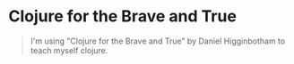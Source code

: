 # Clojure for the Brave and True

> I'm using "Clojure for the Brave and True" by Daniel Higginbotham to 
teach myself clojure.
